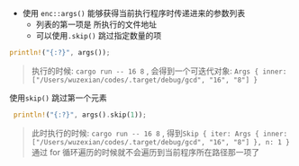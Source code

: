 - 使用 `enc::args()` 能够获得当前执行程序时传递进来的参数列表
	- 列表的第一项是 所执行的文件地址
	- 可以使用`.skip()` 跳过指定数量的项

```rust
println!("{:?}", args());
```
> 执行的时候: `cargo run -- 16 8` , 会得到一个可迭代对象: `Args { inner: ["/Users/wuzexian/codes/.target/debug/gcd", "16", "8"] }`

使用`skip()` 跳过第一个元素

```rust
 println!("{:?}", args().skip(1));
```
> 此时执行的时候: `cargo run -- 16 8` , 得到`Skip { iter: Args { inner: ["/Users/wuzexian/codes/.target/debug/gcd", "16", "8"] }, n: 1 }` 通过 for 循环遍历的时候就不会遍历到当前程序所在路径那一项了
